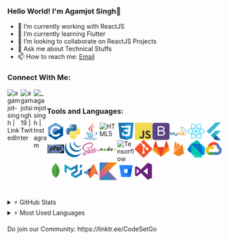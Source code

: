<html>
<head>
  <style>
    display: flex;
    flex-wrap: wrap;
  </style>
  <link rel="stylesheet" href="style.css">
  <link rel="stylesheet" href="https://cdn.jsdelivr.net/gh/devicons/devicon@v2.11.0/devicon.min.css">
</head>
<body>

 

### Hello World! I'm Agamjot Singh👋

- 🔭 I’m currently working with ReactJS
- 🌱 I’m currently learning Flutter
- 👯 I’m looking to collaborate on ReactJS Projects
- 💬 Ask me about Technical Stuffs
- 📫 How to reach me: <a href="agamjotsingh@gmail.com">Email</a><br>

 ### Connect With Me:
<a href="https://www.linkedin.com/in/agamjot-singh/" target="_blank" rel="nofollow"><img align="left" alt="agamjot-singh | LinkedIn" width="30px" src="https://www.vectorlogo.zone/logos/linkedin/linkedin-icon.svg" style="max-width:100%;"></a>
<a href="https://twitter.com/agamjotsingh19" rel="nofollow"  target="_blank"><img align="left" alt="agamjotsingh19 | Twitter" width="30px" src="https://www.vectorlogo.zone/logos/twitter/twitter-official.svg" style="max-width:100%;"></a>
<a href="https://instagram.com/_agamjotsingh" rel="nofollow" target="_blank"><img align="left" alt="_agamjotsingh | Instagram" width="30px" src="https://www.vectorlogo.zone/logos/instagram/instagram-icon.svg" style="max-width:100%;"></a>
<br />

### Tools and Languages:
<p id="user-content-icons" style="display: flex; flex-wrap: wrap;"> 
    <a href="https://devdocs.io/c/" target="_blank" rel="nofollow"><img align="left" alt="C" width="40px" src="https://github.com/devicons/devicon/raw/master/icons/c/c-original.svg" style="max-width:100%;"></a>
    <a href="https://docs.python.org/3/" target="_blank"><img src="https://raw.githubusercontent.com/devicons/devicon/master/icons/python/python-original.svg" align="left" alt="Python" width="40px" style="max-width:100%;"></a>
    <a href="https://docs.oracle.com/en/java/" target="_blank"><img src="https://raw.githubusercontent.com/devicons/devicon/master/icons/java/java-original.svg" align="left" alt="Java" width="40px" style="max-width:100%;"></a>
    <a href="https://www.w3.org/html/" target="_blank"><img src="https://www.vectorlogo.zone/logos/w3_html5/w3_html5-icon.svg" align="left" alt="HTML5" width="40px" style="max-width:100%;"></a>
    <a href="https://developer.mozilla.org/en-US/docs/Web/CSS"  target="_blank"><img align="left" alt="CSS" width="40px" src="https://raw.githubusercontent.com/devicons/devicon/master/icons/css3/css3-original.svg" style="max-width:100%;"></a>
    <a href="https://developer.mozilla.org/en-US/docs/Web/JavaScript" target="_blank"><img src="https://raw.githubusercontent.com/devicons/devicon/master/icons/javascript/javascript-original.svg" align="left" alt="JavaScript" width="40px" style="max-width:100%;"></a>
    <a href="https://getbootstrap.com" target="_blank"><img src="https://raw.githubusercontent.com/devicons/devicon/master/icons/bootstrap/bootstrap-plain.svg" align="left" alt="Bootstrap" width="40px" style="max-width:100%;"></a>
    <a href="https://www.mysql.com/" target="_blank"> <img src="https://raw.githubusercontent.com/devicons/devicon/master/icons/mysql/mysql-original-wordmark.svg" align="left" alt="MySQL" width="40px" style="max-width:100%;"></a> 
    <a href="https://reactjs.org/docs/getting-started.html" target="_blank"> <img src="https://raw.githubusercontent.com/devicons/devicon/master/icons/react/react-original.svg" align="left" alt="React" width="40px" style="max-width:100%;"></a>
    <a href="https://flutter.dev/docs" target="_blank"> <img src="https://raw.githubusercontent.com/devicons/devicon/master/icons/flutter/flutter-original.svg" align="left" alt="Flutter" width="40px" style="max-width:100%;"></a>
    <a href="https://www.php.net/docs.php" target="_blank"> <img src="https://raw.githubusercontent.com/devicons/devicon/master/icons/php/php-original.svg" align="left" alt="PHP" width="40px" style="max-width:100%;"></a>
    <a href="https://api.jquery.com/" target="_blank"> <img src="https://raw.githubusercontent.com/devicons/devicon/master/icons/jquery/jquery-original.svg" align="left" alt="jQuery" width="40px" style="max-width:100%;"></a>
    <a href="https://sass-lang.com/documentation" target="_blank"> <img src="https://raw.githubusercontent.com/devicons/devicon/master/icons/sass/sass-original.svg" align="left" alt="Saas" width="40px" style="max-width:100%;"></a>
    <a href="https://nodejs.org/en/docs/" target="_blank"> <img src="https://raw.githubusercontent.com/devicons/devicon/master/icons/nodejs/nodejs-original-wordmark.svg" align="left" alt="NodeJs" width="40px" style="max-width:100%;"></a>
    <a href="https://www.tensorflow.org/api_docs"><img align="left" alt="Tensorflow" width="40px" src="https://camo.githubusercontent.com/b37a6f7520a19b76cdb4d21dcba8efb6bf0fb77c12710a6ba24105f0ef46fb2e/68747470733a2f2f75706c6f61642e77696b696d656469612e6f72672f77696b6970656469612f636f6d6d6f6e732f7468756d622f322f32642f54656e736f72666c6f775f6c6f676f2e7376672f3132303070782d54656e736f72666c6f775f6c6f676f2e7376672e706e67" data-canonical-src="https://upload.wikimedia.org/wikipedia/commons/thumb/2/2d/Tensorflow_logo.svg/1200px-Tensorflow_logo.svg.png" style="max-width:100%;"></a>
    <a href="https://git-scm.com/doc" target="_blank"> <img src="https://raw.githubusercontent.com/devicons/devicon/master/icons/git/git-original.svg" align="left" alt="Git" width="40px" style="max-width:100%;"></a>
    <a href="https://docs.gitlab.com/" target="_blank"> <img src="https://raw.githubusercontent.com/devicons/devicon/master/icons/gitlab/gitlab-original.svg" align="left" alt="GitLab" width="40px" style="max-width:100%;"></a>
    <a href="https://firebase.google.com/docs" target="_blank"> <img src="https://raw.githubusercontent.com/devicons/devicon/master/icons/firebase/firebase-plain.svg" align="left" alt="Firebase" width="40px" style="max-width:100%;"></a>
    <a href="https://dart.dev/guides" target="_blank"> <img src="https://raw.githubusercontent.com/devicons/devicon/master/icons/dart/dart-original.svg" align="left" alt="Dart" width="40px" style="max-width:100%;"></a>
    <a href="https://cloud.google.com/docs" target="_blank"> <img src="https://raw.githubusercontent.com/devicons/devicon/master/icons/googlecloud/googlecloud-original.svg" align="left" alt="GoogleCloud" width="40px" style="max-width:100%;"></a>
    <a href="https://docs.mongodb.com/" target="_blank"> <img src="https://raw.githubusercontent.com/devicons/devicon/master/icons/mongodb/mongodb-original.svg" align="left" alt="MongoDB" width="40px" style="max-width:100%;"></a>
    <a href="https://material-ui.com/" target="_blank"> <img src="https://raw.githubusercontent.com/devicons/devicon/master/icons/materialui/materialui-original.svg" align="left" alt="MaterialUI" width="40px" style="max-width:100%;"></a>
    <a href="https://in.mathworks.com/help/matlab/" target="_blank"> <img src="https://raw.githubusercontent.com/devicons/devicon/master/icons/matlab/matlab-original.svg" align="left" alt="Matlab" width="40px" style="max-width:100%;"></a>
    <a href="https://kotlinlang.org/docs/home.html" target="_blank"> <img src="https://raw.githubusercontent.com/devicons/devicon/master/icons/kotlin/kotlin-original.svg" align="left" alt="Kotlin" width="40px" style="max-width:100%;"></a>
    <a href="https://bitbucket.org/product/guides" target="_blank"> <img src="https://raw.githubusercontent.com/devicons/devicon/master/icons/bitbucket/bitbucket-original.svg" align="left" alt="Bitbucket" width="40px" style="max-width:100%;"></a>
    <a href="https://docs.microsoft.com/en-us/visualstudio/windows/?view=vs-2019" target="_blank"> <img src="https://raw.githubusercontent.com/devicons/devicon/master/icons/visualstudio/visualstudio-plain.svg" align="left" alt="VisualStudio" width="40px" style="max-width:100%;"></a>
</p>
<br />
<details style="margin-top:10px;">
  <summary><g-emoji class="g-emoji" alias="zap" fallback-src="https://github.githubassets.com/images/icons/emoji/unicode/26a1.png">⚡</g-emoji> GitHub Stats</summary> 
  <a target="_blank" rel="noopener noreferrer" href="https://github-readme-stats.vercel.app/api?username=agamjotsingh18"><img align="left" alt="Agam's GitHub Stats" src="https://github-readme-stats.vercel.app/api?username=agamjotsingh18" data-canonical-src="https://github-readme-stats.vercel.app/api?username=agamjotsingh18&amp;show_icons=true&amp;hide_border=true"></a>
</details>
<details>
  <summary><g-emoji class="g-emoji" alias="zap" fallback-src="https://github.githubassets.com/images/icons/emoji/unicode/26a1.png">⚡</g-emoji> Most Used Languages</summary> 
  <a target="_blank" rel="noopener noreferrer" href="https://github-readme-stats.vercel.app/api/top-langs/?username=agamjotsingh18"><img align="left" alt="Agam's GitHub Top Languages" src="https://github-readme-stats.vercel.app/api/top-langs/?username=agamjotsingh18" data-canonical-src="https://github-readme-stats.vercel.app/api/top-langs/?username=agamjotsingh18" style="max-width:100%;"></a>
</details>
<p>Do join our Community: https://linktr.ee/CodeSetGo</p>
</body>
</html>

